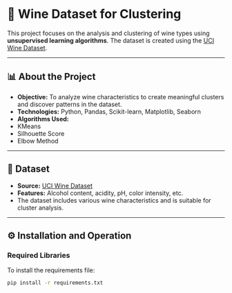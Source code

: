 # 🍷 Wine Dataset for Clustering

This project focuses on the analysis and clustering of wine types using **unsupervised learning algorithms**. The dataset is created using the [UCI Wine Dataset](https://archive.ics.uci.edu/ml/datasets/wine).

---

## 📊 About the Project

- **Objective:** To analyze wine characteristics to create meaningful clusters and discover patterns in the dataset.
- **Technologies:** Python, Pandas, Scikit-learn, Matplotlib, Seaborn
- **Algorithms Used:**
- KMeans
- Silhouette Score
- Elbow Method

---

## 📁 Dataset

- **Source:** [UCI Wine Dataset](https://archive.ics.uci.edu/ml/datasets/wine)
- **Features:** Alcohol content, acidity, pH, color intensity, etc.
- The dataset includes various wine characteristics and is suitable for cluster analysis.

---

## ⚙️ Installation and Operation

### Required Libraries

To install the requirements file:

```bash
pip install -r requirements.txt